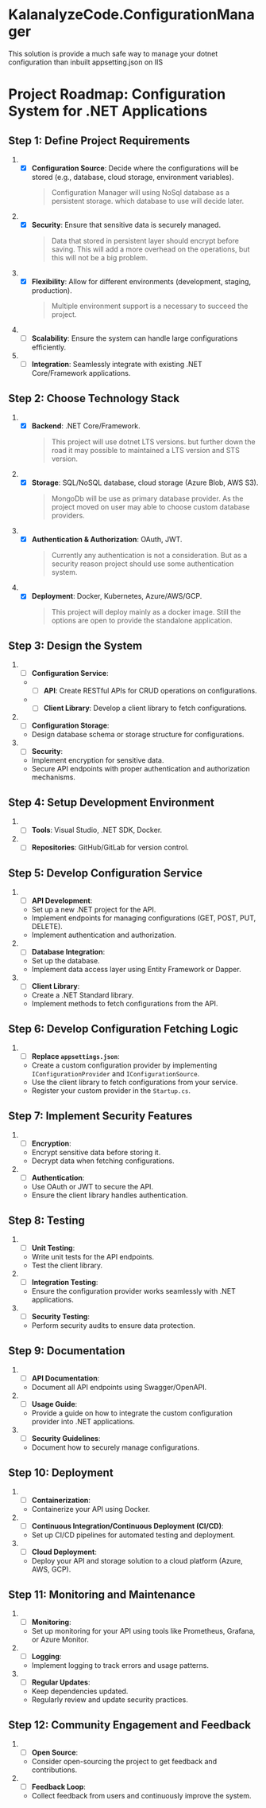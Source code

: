 # KalanalyzeCode.ConfigurationManager
This solution is provide a much safe way to manage your dotnet configuration than inbuilt appsetting.json on IIS

# Project Roadmap: Configuration System for .NET Applications

## Step 1: Define Project Requirements
1. - [x] **Configuration Source**: Decide where the configurations will be stored (e.g., database, cloud storage, environment variables).
        > Configuration Manager will using NoSql database as a persistent storage. which database to use will decide later. 
2. - [x]  **Security**: Ensure that sensitive data is securely managed.
        > Data that stored in persistent layer should encrypt before saving. This will add a more overhead on the operations, but this will not be a big problem.
3. - [x]  **Flexibility**: Allow for different environments (development, staging, production).
        > Multiple environment support is a necessary to succeed the project.
4. - [ ]  **Scalability**: Ensure the system can handle large configurations efficiently.
5. - [ ]  **Integration**: Seamlessly integrate with existing .NET Core/Framework applications.

## Step 2: Choose Technology Stack
1. - [x]  **Backend**: .NET Core/Framework.
        > This project will use dotnet LTS versions. but further down the road it may possible to maintained a LTS version and STS version.
2. - [x]  **Storage**: SQL/NoSQL database, cloud storage (Azure Blob, AWS S3).
        > MongoDb will be use as primary database provider. As the project moved on user may able to choose custom database providers.
3. - [x]  **Authentication & Authorization**: OAuth, JWT.
        > Currently any authentication is not a consideration. But as a security reason project should use some authentication system.
4. - [x]  **Deployment**: Docker, Kubernetes, Azure/AWS/GCP.
        > This project will deploy mainly as a docker image. Still the options are open to provide the standalone application.

## Step 3: Design the System
1. - [ ]  **Configuration Service**:
    - - [ ]  **API**: Create RESTful APIs for CRUD operations on configurations.
    - - [ ]  **Client Library**: Develop a client library to fetch configurations.
2. - [ ]  **Configuration Storage**:
    - Design database schema or storage structure for configurations.
3. - [ ]  **Security**:
    - Implement encryption for sensitive data.
    - Secure API endpoints with proper authentication and authorization mechanisms.

## Step 4: Setup Development Environment
1. - [ ]  **Tools**: Visual Studio, .NET SDK, Docker.
2. - [ ]  **Repositories**: GitHub/GitLab for version control.

## Step 5: Develop Configuration Service
1. - [ ]  **API Development**:
    - Set up a new .NET project for the API.
    - Implement endpoints for managing configurations (GET, POST, PUT, DELETE).
    - Implement authentication and authorization.
2. - [ ]  **Database Integration**:
    - Set up the database.
    - Implement data access layer using Entity Framework or Dapper.
3. - [ ]  **Client Library**:
    - Create a .NET Standard library.
    - Implement methods to fetch configurations from the API.

## Step 6: Develop Configuration Fetching Logic
1. - [ ]  **Replace `appsettings.json`**:
    - Create a custom configuration provider by implementing `IConfigurationProvider` and `IConfigurationSource`.
    - Use the client library to fetch configurations from your service.
    - Register your custom provider in the `Startup.cs`.

## Step 7: Implement Security Features
1. - [ ]  **Encryption**:
    - Encrypt sensitive data before storing it.
    - Decrypt data when fetching configurations.
2. - [ ]  **Authentication**:
    - Use OAuth or JWT to secure the API.
    - Ensure the client library handles authentication.

## Step 8: Testing
1. - [ ]  **Unit Testing**:
    - Write unit tests for the API endpoints.
    - Test the client library.
2. - [ ]  **Integration Testing**:
    - Ensure the configuration provider works seamlessly with .NET applications.
3. - [ ]  **Security Testing**:
    - Perform security audits to ensure data protection.

## Step 9: Documentation
1. - [ ]  **API Documentation**:
    - Document all API endpoints using Swagger/OpenAPI.
2. - [ ]  **Usage Guide**:
    - Provide a guide on how to integrate the custom configuration provider into .NET applications.
3. - [ ]  **Security Guidelines**:
    - Document how to securely manage configurations.

## Step 10: Deployment
1. - [ ]  **Containerization**:
    - Containerize your API using Docker.
2. - [ ]  **Continuous Integration/Continuous Deployment (CI/CD)**:
    - Set up CI/CD pipelines for automated testing and deployment.
3. - [ ]  **Cloud Deployment**:
    - Deploy your API and storage solution to a cloud platform (Azure, AWS, GCP).

## Step 11: Monitoring and Maintenance
1. - [ ]  **Monitoring**:
    - Set up monitoring for your API using tools like Prometheus, Grafana, or Azure Monitor.
2. - [ ]  **Logging**:
    - Implement logging to track errors and usage patterns.
3. - [ ]  **Regular Updates**:
    - Keep dependencies updated.
    - Regularly review and update security practices.

## Step 12: Community Engagement and Feedback
1. - [ ]  **Open Source**:
    - Consider open-sourcing the project to get feedback and contributions.
2. - [ ]  **Feedback Loop**:
    - Collect feedback from users and continuously improve the system.
